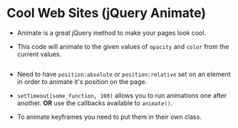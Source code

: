 # Cool Web Sites (jQuery Animate)

* Animate is a great jQuery method to make your pages look cool.

* This code will animate to the given values of `opacity` and `color` from the current values.

``` $('#something').animate({opacity: 1, color:red} 1000)
```

* Need to have `position:absolute` or `position:relative` set on an element in order to animate it's position on the page. 

* `setTimeout(some_function, 100)` allows you to run animations one after another. **OR** use the callbacks available to `animate()`.

* To animate keyframes you need to put them in their own class. 
